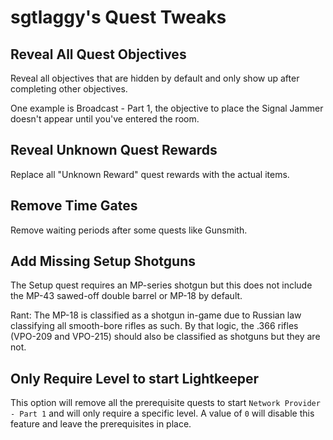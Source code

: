 # sgtlaggy's Quest Tweaks

## Reveal All Quest Objectives

Reveal all objectives that are hidden by default and only show up after completing other objectives.

One example is Broadcast - Part 1, the objective to place the Signal Jammer doesn't appear until you've entered the room.

## Reveal Unknown Quest Rewards

Replace all "Unknown Reward" quest rewards with the actual items.

## Remove Time Gates

Remove waiting periods after some quests like Gunsmith.

## Add Missing Setup Shotguns

The Setup quest requires an MP-series shotgun but this does not include the MP-43 sawed-off double barrel or MP-18 by default.

Rant: The MP-18 is classified as a shotgun in-game due to Russian law classifying all smooth-bore rifles as such. By that logic, the .366 rifles (VPO-209 and VPO-215) should also be classified as shotguns but they are not.

## Only Require Level to start Lightkeeper

This option will remove all the prerequisite quests to start `Network Provider - Part 1` and will only require a specific level. A value of `0` will disable this feature and leave the prerequisites in place.
